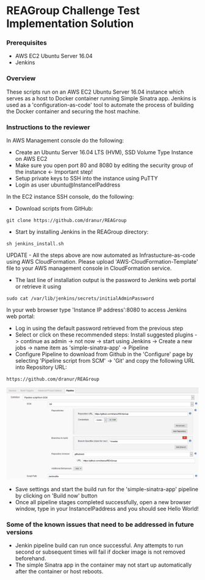 # REAGroup Challenge Test Implementation Solution

### Prerequisites

- AWS EC2 Ubuntu Server 16.04
- Jenkins 

### Overview

These scripts run on an AWS EC2 Ubuntu Server 16.04 instance which serves as a host to Docker container running Simple Sinatra app. Jenkins is used as a 'configuration-as-code' tool to automate the process of building the Docker container and securing the host machine.

### Instructions to the reviewer

In AWS Management console do the following:

- Create an Ubuntu Server 16.04 LTS (HVM), SSD Volume Type Instance on AWS EC2
- Make sure you open port 80 and 8080 by editing the security group of the instance <- Important step!
- Setup private keys to SSH into the instance using PuTTY
- Login as user ubuntu@InstanceIPaddress


In the EC2 instance SSH console, do the following:

- Download scripts from GitHub:

```
git clone https://github.com/dranur/REAGroup
```
- Start by installing Jenkins in the REAGroup directory:

```
sh jenkins_install.sh
```

UPDATE - All the steps above are now automated as Infrastucture-as-code using AWS CloudFormation. Please upload 'AWS-CloudFormation-Template' file to your AWS management console in CloudFormation service.

- The last line of installation output is the password to Jenkins web portal or retrieve it using
```
sudo cat /var/lib/jenkins/secrets/initialAdminPassword
```

In your web browser type 'Instance IP address':8080 to access Jenkins web portal:

- Log in using the default password retrieved from the previous step
- Select or click on these recommended steps: Install suggested plugins -> continue as admin -> not now -> start using Jenkins -> Create a new jobs -> name item as 'simple-sinatra-app' -> Pipeline
- Configure Pipeline to download from Github in the 'Configure' page by selecting 'Pipeline script from SCM' -> 'Git' and copy the following URL into Repository URL:
```
https://github.com/dranur/REAGroup
```

![Jenkins](https://github.com/dranur/REAGroup/blob/master/jenkins-github.png)

- Save settings and start the build run for the 'simple-sinatra-app' pipeline by clicking on 'Build now' button
- Once all pipeline stages completed successfully, open a new browser window, type in your InstanceIPaddress and you should see Hello World!

### Some of the known issues that need to be addressed in future versions

- Jenkin pipeline build can run once successful. Any attempts to run second or subsequent times  will fail if docker image is not removed beforehand.
- The simple Sinatra app in the container may not start up automatically after the container or host reboots.

